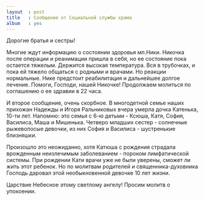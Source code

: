 ```yaml
---
layout  : post
title   : Сообщение от Социальной службы храма
album   : yes
---
```


Дорогие братья и сестры!

Многие ждут информацию о состоянии здоровья мл.Ники. 
Никочка после операции и реанимации пришла в себя, но ее состояние пока остается тяжелым. Держится высокая температура. Вся в трубочках, и пока ей тяжело общаться с родными и врачами. Но реакции нормальные.
Нике предстоит реабилитация и дальнейшее долгое лечение.
Помоги, Господи, нашей Никочке! Продолжаем молиться по соглашению о ее здравии в 22 часа.

И второе сообщение, очень скорбное. 
В многодетной семье наших прихожан Надежды и Игоря Ральниковых вчера умерла дочка Катенька, 10-ти лет. Напомню: это семья с 6-ю детьми - Ксюша, Катя, София, Василиса, Маша и Мишенька. Четверо младших сестер - солнечные рыжеволосые девочки, из них София и Василиса - шустренькие близняшки.

Произошло это неожиданно, хотя Катюша с рождения страдала врожденным неизлечимым заболеванием - пороком лимфатической системы. При рождении Кати врачи уже не были уверены, сможет ли жить этот ребенок. Но по молитвам родителей и священника-духовника Господь даровал этой необыкновенной девочке 10 лет жизни. 

Царствие Небесное этому светлому ангелу!
Просим молитв о упокоении. 
